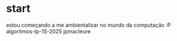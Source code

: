 # start
estou começando a me ambientalizar no mundo da computação
:P
algoritmos-lp-1S-2025 jpmacleure 
